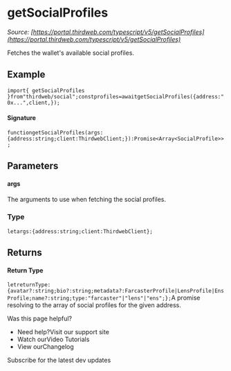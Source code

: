 # getSocialProfiles

*Source: [https://portal.thirdweb.com/typescript/v5/getSocialProfiles](https://portal.thirdweb.com/typescript/v5/getSocialProfiles)*

Fetches the wallet's available social profiles.

## Example

`import{ getSocialProfiles }from"thirdweb/social";constprofiles=awaitgetSocialProfiles({address:"0x...",client,});`
#### Signature

`functiongetSocialProfiles(args:{address:string;client:ThirdwebClient;}):Promise<Array<SocialProfile>>;`
## Parameters

#### args

The arguments to use when fetching the social profiles.

### Type

`letargs:{address:string;client:ThirdwebClient};`
## Returns

#### Return Type

`letreturnType:{avatar?:string;bio?:string;metadata?:FarcasterProfile|LensProfile|EnsProfile;name?:string;type:"farcaster"|"lens"|"ens";};`A promise resolving to the array of social profiles for the given address.

Was this page helpful?

* Need help?Visit our support site
* Watch ourVideo Tutorials
* View ourChangelog

Subscribe for the latest dev updates

